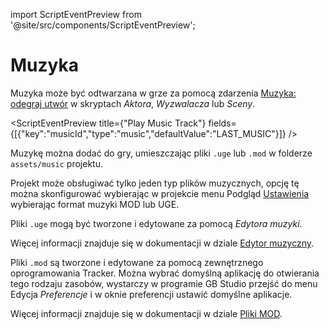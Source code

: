 import ScriptEventPreview from '@site/src/components/ScriptEventPreview';

# Muzyka

Muzyka może być odtwarzana w grze za pomocą zdarzenia [Muzyka: odegraj utwór](/docs/scripting/#music-events) w skryptach *Aktora*, *Wyzwalacza* lub *Sceny*.

<ScriptEventPreview title={"Play Music Track"} fields={[{"key":"musicId","type":"music","defaultValue":"LAST_MUSIC"}]} />

Muzykę można dodać do gry, umieszczając pliki `.uge` lub `.mod` w folderze `assets/music` projektu.

Projekt może obsługiwać tylko jeden typ plików muzycznych, opcję tę można skonfigurować wybierając w projekcie menu Podgląd [Ustawienia](/docs/settings/#music-driver) wybierając format muzyki MOD lub UGE.

Pliki `.uge` mogą być tworzone i edytowane za pomocą _Edytora muzyki_.

Więcej informacji znajduje się w dokumentacji w dziale [Edytor muzyczny](/docs/assets/music/music-huge).


Pliki `.mod` są tworzone i edytowane za pomocą zewnętrznego oprogramowania Tracker. Można wybrać domyślną aplikację do otwierania tego rodzaju zasobów, wystarczy w programie GB Studio przejść do menu Edycja _Preferencje_ i w oknie preferencji ustawić domyślne aplikacje.

Więcej informacji znajduje się w dokumentacji w dziale [Pliki MOD](/docs/assets/music/music-gbt).
